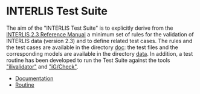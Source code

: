 # INTERLIS Test Suite
The aim of the "INTERLIS Test Suite" is to explicitly derive from the [INTERLIS 2.3 Reference Manual](https://www.interlis.ch/download/interlis2/ili2-refman_2006-04-13_e.pdf) a minimum set of rules for the validation of INTERLIS data (version 2.3) and to define related test cases.
The rules and the test cases are available in the directory [doc](doc/README.md): the test files and the corresponding models are available in the directory [data](data).
In addition, a test routine has been developed to run the Test Suite against the tools ["ilivalidator"](https://www.interlis.ch/downloads/ilivalidator) and ["iG/Check"](https://www.interlis.ch/downloads/igcheck).
- [Documentation](doc/README.md)
- [Routine](routine)
